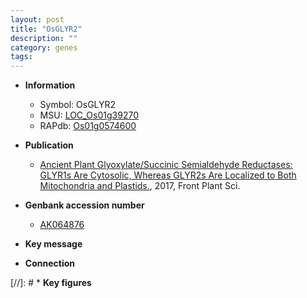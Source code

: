 ```yaml
---
layout: post
title: "OsGLYR2"
description: ""
category: genes
tags: 
---
```


* **Information**  
    + Symbol: OsGLYR2  
    + MSU: [LOC_Os01g39270](http://rice.plantbiology.msu.edu/cgi-bin/ORF_infopage.cgi?orf=LOC_Os01g39270)  
    + RAPdb: [Os01g0574600](http://rapdb.dna.affrc.go.jp/viewer/gbrowse_details/irgsp1?name=Os01g0574600)  

* **Publication**  
    + [Ancient Plant Glyoxylate/Succinic Semialdehyde Reductases: GLYR1s Are Cytosolic, Whereas GLYR2s Are Localized to Both Mitochondria and Plastids.](http://www.ncbi.nlm.nih.gov/pubmed?term=Ancient+Plant+Glyoxylate/Succinic+Semialdehyde+Reductases:+GLYR1s+Are+Cytosolic,+Whereas+GLYR2s+Are+Localized+to+Both+Mitochondria+and+Plastids.%5BTitle%5D), 2017, Front Plant Sci.

* **Genbank accession number**  
    + [AK064876](http://www.ncbi.nlm.nih.gov/nuccore/AK064876)

* **Key message**  

* **Connection**  

[//]: # * **Key figures**  


